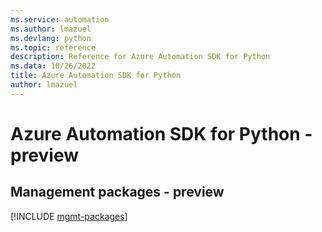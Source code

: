 ```yaml
---
ms.service: automation
ms.author: lmazuel
ms.devlang: python
ms.topic: reference
description: Reference for Azure Automation SDK for Python
ms.data: 10/26/2022
title: Azure Automation SDK for Python
author: lmazuel
---
```

# Azure Automation SDK for Python - preview

## Management packages - preview
[!INCLUDE [mgmt-packages](automation-mgmt-index.md)]